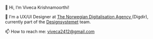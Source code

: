👋 Hi, I’m Viveca Krishnamoorthi!

🎨 I'm a UX/UI Designer at [The Norwegian Digitalisation Agency ](https://www.digdir.no) (Digdir), currently part of the [Designsystemet](https://www.designsystemet.no) team.

📫 How to reach me: viveca2412@gmail.com



<!---
Viveca24/Viveca24 is a ✨ special ✨ repository because its `README.md` (this file) appears on your GitHub profile.
You can click the Preview link to take a look at your changes.
--->
